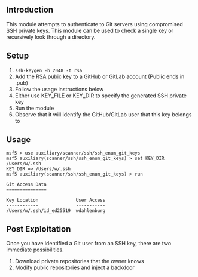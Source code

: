 ## Introduction

This module attempts to authenticate to Git servers using compromised SSH private keys. This module can be used to check a single key or recursively look through a directory.

## Setup

1. `ssh-keygen -b 2048 -t rsa`
2. Add the RSA pubic key to a GitHub or GitLab account (Public ends in .pub)
3. Follow the usage instructions below
4. Either use KEY_FILE or KEY_DIR to specify the generated SSH private key
5. Run the module
6. Observe that it will identify the GitHub/GitLab user that this key belongs to

## Usage

```
msf5 > use auxiliary/scanner/ssh/ssh_enum_git_keys
msf5 auxiliary(scanner/ssh/ssh_enum_git_keys) > set KEY_DIR /Users/w/.ssh
KEY_DIR => /Users/w/.ssh
msf5 auxiliary(scanner/ssh/ssh_enum_git_keys) > run

Git Access Data
===============

Key Location              User Access
------------              -----------
/Users/w/.ssh/id_ed25519  wdahlenburg
```
## Post Exploitation

Once you have identified a Git user from an SSH key, there are two immediate possibilities.

1. Download private repositories that the owner knows
2. Modify public repositories and inject a backdoor

